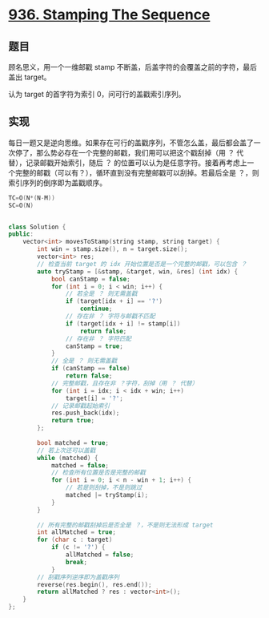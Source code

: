 # [936. Stamping The Sequence](https://leetcode.com/problems/stamping-the-sequence/)

## 题目

顾名思义，用一个一维邮戳 stamp 不断盖，后盖字符的会覆盖之前的字符，最后盖出 target。

认为 target 的首字符为索引 0，问可行的盖戳索引序列。

## 实现

每日一题又是逆向思维。如果存在可行的盖戳序列，不管怎么盖，最后都会盖了一次停了，那么势必存在一个完整的邮戳，我们用可以把这个戳刮掉（用 ？ 代替），记录邮戳开始索引，随后 ？ 的位置可以认为是任意字符。接着再考虑上一个完整的邮戳（可以有？），循环直到没有完整邮戳可以刮掉。若最后全是 ？，则索引序列的倒序即为盖戳顺序。

``` c++
TC=O(N*(N-M))
SC=O(N)


class Solution {
public:
    vector<int> movesToStamp(string stamp, string target) {
        int win = stamp.size(), n = target.size();
        vector<int> res;
        // 检查当前 target 的 idx 开始位置是否是一个完整的邮戳，可以包含 ？
        auto tryStamp = [&stamp, &target, win, &res] (int idx) {
            bool canStamp = false;
            for (int i = 0; i < win; i++) {
                // 若全是 ？ 则无需盖戳
                if (target[idx + i] == '?')
                    continue;
                // 存在非 ？ 字符与邮戳不匹配
                if (target[idx + i] != stamp[i])
                    return false;
                // 存在非 ？ 字符匹配
                canStamp = true;
            }
            // 全是 ？ 则无需盖戳
            if (canStamp == false)
                return false;
            // 完整邮戳，且存在非 ？字符，刮掉（用 ？ 代替）
            for (int i = idx; i < idx + win; i++)
                target[i] = '?';
            // 记录邮戳起始索引
            res.push_back(idx);
            return true;
        };
        
        bool matched = true;
        // 若上次还可以盖戳
        while (matched) {
            matched = false;
            // 检查所有位置是否是完整的邮戳
            for (int i = 0; i < n - win + 1; i++) {
                // 若是则刮掉，不是则跳过
                matched |= tryStamp(i);
            }
        }
        
        // 所有完整的邮戳刮掉后是否全是 ？，不是则无法形成 target
        int allMatched = true;
        for (char c : target)
            if (c != '?') {
                allMatched = false;
                break;
            }
        // 刮戳序列逆序即为盖戳序列
        reverse(res.begin(), res.end());
        return allMatched ? res : vector<int>();
    }
};
```
